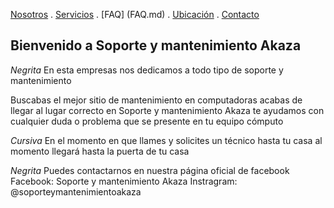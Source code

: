 [Nosotros](./nosotros.md) . [Servicios](./servicios.md) . [FAQ] (FAQ.md) . [Ubicación](ubicación.md) . [Contacto](./contacto.md)


## Bienvenido a Soporte y mantenimiento Akaza


*Negrita* En esta empresas nos dedicamos a todo tipo de soporte y mantenimiento


Buscabas el mejor sitio de mantenimiento en computadoras acabas de llegar al lugar correcto en Soporte y mantenimiento Akaza te ayudamos con cualquier duda o problema que se presente en tu equipo cómputo 


*Cursiva* En el momento en que llames y solicites un técnico hasta tu casa al momento llegará hasta la puerta de tu casa 


*Negrita* Puedes contactarnos en nuestra página oficial de facebook 
Facebook: Soporte y mantenimiento Akaza
Instragram: @soporteymantenimientoakaza




